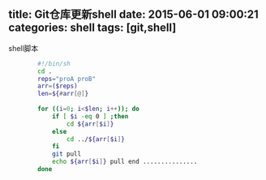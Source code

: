 title: Git仓库更新shell
date: 2015-06-01 09:00:21
categories: shell
tags: [git,shell]
---

shell脚本

```bash
		#!/bin/sh
		cd . 
		reps="proA proB"
		arr=($reps)
		len=${#arr[@]}
		
		for ((i=0; i<$len; i++)); do
		    if [ $i -eq 0 ] ;then
				cd ${arr[$i]}
		    else
				cd ../${arr[$i]}
		    fi
		    git pull
		    echo ${arr[$i]} pull end ...............
		done
```